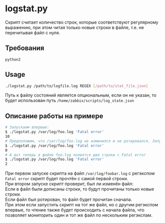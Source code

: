 
# logstat.py
Скрипт считает количество строк, которые соответствуют регулярному выражению, при этом читая только новые строки в файле, т.е. не перечитывая файл с нуля.  

## Требования
`python2`

## Usage
```bash
./logstat.py /path/to/logfile.log REGEX [/path/to/stat_file.json]
```
Путь к файлу состояний является опциональным, если он не указан, то будет использован путь `/home/zabbix/scripts/log_state.json`


## Описание работы на примере
```bash
# Запускаем впервые:
$ ./logstat.py /var/log/foo.log 'Fatal error'
10
# Предположим, что /var/log/foo.log не изменился и не ротировался. Запустим ещё раз:
$ ./logstat.py /var/log/foo.log 'Fatal error'
0
# А вот теперь в файле foo.log появятся две строки с Fatal error
$ ./logstat.py /var/log/foo.log 'Fatal error'
2
```
При первом запуске скрипта на файл `/var/log/foobar.log` с регэкспом `Fatal error` скрипт будет прочтён с самой первой строки.  
При втором запуске скрипт проверит, был ли изменён файл:  
Если в файл были дописаны строки, то будут прочитаны только новые строки.  
Если файл был ротирован, то файл будет прочитан сначала.  
При этом если запустить скрипт на тот же файл, но с другим регэкспом впервые, то чтение также будет происходить с начала файла, что позволяет мониторить один и тот же файл по нескольким регэкспам.

